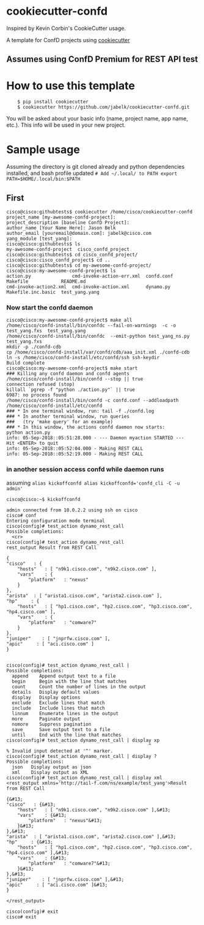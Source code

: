 # cookiecutter-confd

Inspired by Kevin Corbin's CookieCutter usage.

A template for ConfD projects using [cookiecutter](https://github.com/audreyr/cookiecutter)

## **Assumes using ConfD Premium for REST API test**

# How to use this template

```
    $ pip install cookiecutter
    $ cookiecutter https://github.com/jabelk/cookiecutter-confd.git
```

You will be asked about your basic info (name, project name, app name, etc.). This info will be used in your new project.

# Sample usage

Assuming the directory is git cloned already and python dependencies installed,
and bash profile updated `# Add ~/.local/ to PATH
export PATH=$HOME/.local/bin:$PATH`

## First 
```
cisco@cisco:githubtests$ cookiecutter /home/cisco/cookiecutter-confd
project_name [my-awesome-confd-project]:
project_description [baseline ConfD Project]:
author_name [Your Name Here]: Jason Belk
author_email [youremail@domain.com]: jabelk@cisco.com
yang_module [test_yang]:
cisco@cisco:githubtests$ ls
my-awesome-confd-project  cisco_confd_project
cisco@cisco:githubtests$ cd cisco_confd_project/
cisco@cisco:cisco_confd_project$ cd ..
cisco@cisco:githubtests$ cd my-awesome-confd-project/
cisco@cisco:my-awesome-confd-project$ ls
action.py               cmd-invoke-action-err.xml  confd.conf  Makefile            README.md
cmd-invoke-action2.xml  cmd-invoke-action.xml      dynamo.py   Makefile.inc.basic  test_yang.yang
```

### Now start the confd daemon

```
cisco@cisco:my-awesome-confd-project$ make all
/home/cisco/confd-install/bin/confdc --fail-on-warnings  -c -o test_yang.fxs  test_yang.yang
/home/cisco/confd-install/bin/confdc  --emit-python test_yang_ns.py test_yang.fxs
mkdir -p ./confd-cdb
cp /home/cisco/confd-install/var/confd/cdb/aaa_init.xml ./confd-cdb
ln -s /home/cisco/confd-install/etc/confd/ssh ssh-keydir
Build complete
cisco@cisco:my-awesome-confd-project$ make start
### Killing any confd daemon and confd agents
/home/cisco/confd-install/bin/confd --stop || true
connection refused (stop)
killall `pgrep -f "python ./action.py"` || true
6987: no process found
/home/cisco/confd-install/bin/confd -c confd.conf --addloadpath /home/cisco/confd-install/etc/confd
### * In one terminal window, run: tail -f ./confd.log
### * In another terminal window, run queries
###   (try 'make query' for an example)
### * In this window, the actions confd daemon now starts:
python action.py
info: 05-Sep-2018::05:51:28.000 - --- Daemon myaction STARTED ---
Hit <ENTER> to quit
info: 05-Sep-2018::05:52:04.000 - Making REST CALL
info: 05-Sep-2018::05:52:19.000 - Making REST CALL

```

### in another session access confd while daemon runs

assuming  `alias kickoffconfd
alias kickoffconfd='confd_cli -C -u admin'`

```
cisco@cisco:~$ kickoffconfd

admin connected from 10.0.2.2 using ssh on cisco
cisco# conf
Entering configuration mode terminal
cisco(config)# test_action dynamo_rest_call
Possible completions:
  <cr>
cisco(config)# test_action dynamo_rest_call
rest_output Result from REST Call

{
"cisco"   : {
    "hosts"   : [ "n9k1.cisco.com", "n9k2.cisco.com" ],
    "vars"    : {
        "platform"   : "nexus"
    }
},
"arista"  : [ "arista1.cisco.com", "arista2.cisco.com" ],
"hp"     : {
    "hosts"   : [ "hp1.cisco.com", "hp2.cisco.com", "hp3.cisco.com", "hp4.cisco.com" ],
    "vars"    : {
        "platform"   : "comware7"
    }
},
"juniper"    : [ "jnprfw.cisco.com" ],
"apic"     : [ "aci.cisco.com" ]
}


cisco(config)# test_action dynamo_rest_call |
Possible completions:
  append    Append output text to a file
  begin     Begin with the line that matches
  count     Count the number of lines in the output
  details   Display default values
  display   Display options
  exclude   Exclude lines that match
  include   Include lines that match
  linnum    Enumerate lines in the output
  more      Paginate output
  nomore    Suppress pagination
  save      Save output text to a file
  until     End with the line that matches
cisco(config)# test_action dynamo_rest_call | display xp
                                                    ^
% Invalid input detected at '^' marker.
cisco(config)# test_action dynamo_rest_call | display ?
Possible completions:
  json   Display output as json
  xml    Display output as XML
cisco(config)# test_action dynamo_rest_call | display xml
<rest_output xmlns='http://tail-f.com/ns/example/test_yang'>Result from REST Call

{&#13;
"cisco"   : {&#13;
    "hosts"   : [ "n9k1.cisco.com", "n9k2.cisco.com" ],&#13;
    "vars"    : {&#13;
        "platform"   : "nexus"&#13;
    }&#13;
},&#13;
"arista"  : [ "arista1.cisco.com", "arista2.cisco.com" ],&#13;
"hp"     : {&#13;
    "hosts"   : [ "hp1.cisco.com", "hp2.cisco.com", "hp3.cisco.com", "hp4.cisco.com" ],&#13;
    "vars"    : {&#13;
        "platform"   : "comware7"&#13;
    }&#13;
},&#13;
"juniper"    : [ "jnprfw.cisco.com" ],&#13;
"apic"     : [ "aci.cisco.com" ]&#13;
}

</rest_output>

cisco(config)# exit
cisco# exit
```

